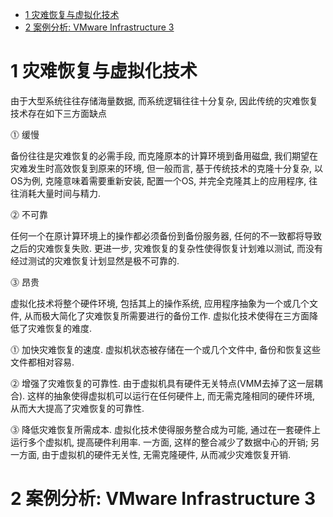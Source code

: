 
<!-- @import "[TOC]" {cmd="toc" depthFrom=1 depthTo=6 orderedList=false} -->

<!-- code_chunk_output -->

* [1 灾难恢复与虚拟化技术](#1-灾难恢复与虚拟化技术)
* [2 案例分析: VMware Infrastructure 3](#2-案例分析-vmware-infrastructure-3)

<!-- /code_chunk_output -->

# 1 灾难恢复与虚拟化技术

由于大型系统往往存储海量数据, 而系统逻辑往往十分复杂, 因此传统的灾难恢复技术存在如下三方面缺点

⓵ 缓慢

备份往往是灾难恢复的必需手段, 而克隆原本的计算环境到备用磁盘, 我们期望在灾难发生时高效恢复到原来的环境, 但一般而言, 基于传统技术的克隆十分复杂, 以OS为例, 克隆意味着需要重新安装, 配置一个OS, 并完全克隆其上的应用程序, 往往消耗大量时间与精力.

⓶ 不可靠

任何一个在原计算环境上的操作都必须备份到备份服务器, 任何的不一致都将导致之后的灾难恢复失败. 更进一步, 灾难恢复的复杂性使得恢复计划难以测试, 而没有经过测试的灾难恢复计划显然是极不可靠的.

⓷ 昂贵

虚拟化技术将整个硬件环境, 包括其上的操作系统, 应用程序抽象为一个或几个文件, 从而极大简化了灾难恢复所需要进行的备份工作. 虚拟化技术使得在三方面降低了灾难恢复的难度.

⓵ 加快灾难恢复的速度. 虚拟机状态被存储在一个或几个文件中, 备份和恢复这些文件都相对容易.

⓶ 增强了灾难恢复的可靠性. 由于虚拟机具有硬件无关特点(VMM去掉了这一层耦合). 这样的抽象使得虚拟机可以运行在任何硬件上, 而无需克隆相同的硬件环境, 从而大大提高了灾难恢复的可靠性.

⓷ 降低灾难恢复所需成本. 虚拟化技术使得服务整合成为可能, 通过在一套硬件上运行多个虚拟机, 提高硬件利用率. 一方面, 这样的整合减少了数据中心的开销; 另一方面, 由于虚拟机的硬件无关性, 无需克隆硬件, 从而减少灾难恢复开销.

# 2 案例分析: VMware Infrastructure 3


